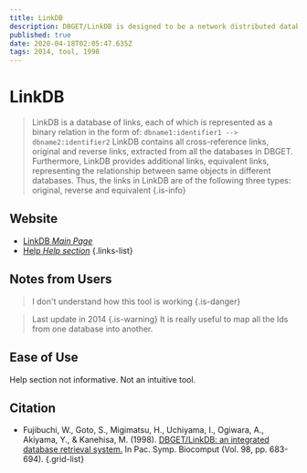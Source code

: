 ```yaml
---
title: LinkDB
description: DBGET/LinkDB is designed to be a network distributed database system with an open architecture, which is suitable for incorporating local databases or establishing a specialized server environment.
published: true
date: 2020-04-18T02:05:47.635Z
tags: 2014, tool, 1998
---
```


# LinkDB

>  LinkDB is a database of links, each of which is represented as a binary relation in the form of:
&NewLine;
   `dbname1:identifier1 --> dbname2:identifier2` 
&NewLine;
LinkDB contains all cross-reference links, original and reverse links, extracted from all the databases in DBGET. Furthermore, LinkDB provides additional links, equivalent links, representing the relationship between same objects in different databases. Thus, the links in LinkDB are of the following three types: original, reverse and equivalent
{.is-info}

## Website
- [LinkDB *Main Page*](https://www.genome.jp/linkdb/)
- [Help *Help section*](https://www.genome.jp/linkdb/linkdb_api.html)
{.links-list}

## Notes from Users
> I don't understand how this tool is working
{.is-danger}

> Last update in 2014
{.is-warning}
> It is really useful to map all the Ids from one database into another. 



## Ease of Use
Help section not informative. Not an intuitive tool.

## Citation

- Fujibuchi, W., Goto, S., Migimatsu, H., Uchiyama, I., Ogiwara, A., Akiyama, Y., & Kanehisa, M. (1998). [DBGET/LinkDB: an integrated database retrieval system.](http://psb.stanford.edu/psb-online/proceedings/psb98/abstracts/p683.html) In Pac. Symp. Biocomput (Vol. 98, pp. 683-694).
{.grid-list}
